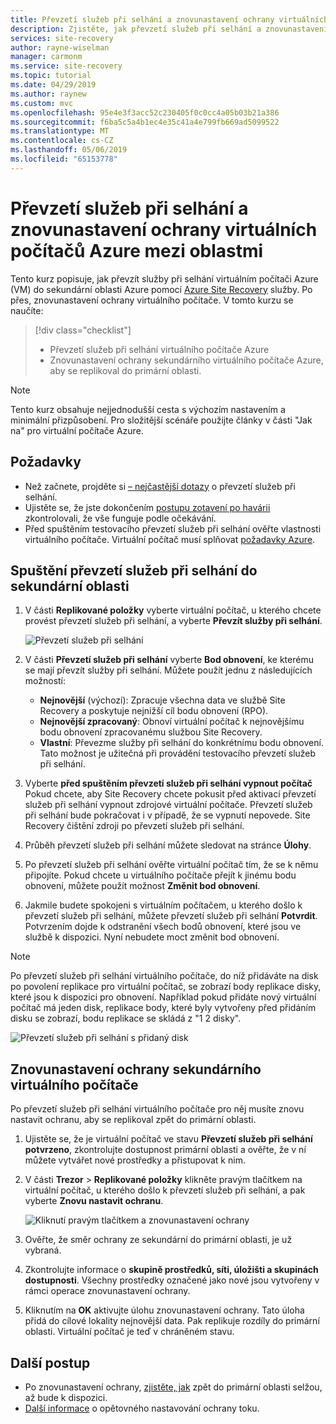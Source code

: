 ```yaml
---
title: Převzetí služeb při selhání a znovunastavení ochrany virtuálních počítačů Azure replikovaných do sekundární oblasti Azure pro zotavení po havárii pomocí služby Azure Site Recovery.
description: Zjistěte, jak převzetí služeb při selhání a znovunastavení ochrany virtuálních počítačů Azure replikovaných do sekundární oblasti Azure pro zotavení po havárii pomocí služby Azure Site Recovery.
services: site-recovery
author: rayne-wiselman
manager: carmonm
ms.service: site-recovery
ms.topic: tutorial
ms.date: 04/29/2019
ms.author: raynew
ms.custom: mvc
ms.openlocfilehash: 95e4e3f3acc52c230405f0c0cc4a05b03b21a386
ms.sourcegitcommit: f6ba5c5a4b1ec4e35c41a4e799fb669ad5099522
ms.translationtype: MT
ms.contentlocale: cs-CZ
ms.lasthandoff: 05/06/2019
ms.locfileid: "65153778"
---
```

# <a name="fail-over-and-reprotect-azure-vms-between-regions"></a>Převzetí služeb při selhání a znovunastavení ochrany virtuálních počítačů Azure mezi oblastmi

Tento kurz popisuje, jak převzít služby při selhání virtuálním počítači Azure (VM) do sekundární oblasti Azure pomocí [Azure Site Recovery](site-recovery-overview.md) služby. Po přes, znovunastavení ochrany virtuálního počítače. V tomto kurzu se naučíte:

> [!div class="checklist"]
> * Převzetí služeb při selhání virtuálního počítače Azure
> * Znovunastavení ochrany sekundárního virtuálního počítače Azure, aby se replikoval do primární oblasti.

> [!NOTE]
> Tento kurz obsahuje nejjednodušší cesta s výchozím nastavením a minimální přizpůsobení. Pro složitější scénáře použijte články v části "Jak na" pro virtuální počítače Azure.


## <a name="prerequisites"></a>Požadavky

- Než začnete, projděte si [– nejčastější dotazy](site-recovery-faq.md#failover) o převzetí služeb při selhání.
- Ujistěte se, že jste dokončením [postupu zotavení po havárii](azure-to-azure-tutorial-dr-drill.md) zkontrolovali, že vše funguje podle očekávání.
- Před spuštěním testovacího převzetí služeb při selhání ověřte vlastnosti virtuálního počítače. Virtuální počítač musí splňovat [požadavky Azure](azure-to-azure-support-matrix.md#replicated-machine-operating-systems).

## <a name="run-a-failover-to-the-secondary-region"></a>Spuštění převzetí služeb při selhání do sekundární oblasti

1. V části **Replikované položky** vyberte virtuální počítač, u kterého chcete provést převzetí služeb při selhání, a vyberte **Převzít služby při selhání**.

   ![Převzetí služeb při selhání](./media/azure-to-azure-tutorial-failover-failback/failover.png)

2. V části **Převzetí služeb při selhání** vyberte **Bod obnovení**, ke kterému se mají převzít služby při selhání. Můžete použít jednu z následujících možností:

   * **Nejnovější** (výchozí): Zpracuje všechna data ve službě Site Recovery a poskytuje nejnižší cíl bodu obnovení (RPO).
   * **Nejnovější zpracovaný**: Obnoví virtuální počítač k nejnovějšímu bodu obnovení zpracovanému službou Site Recovery.
   * **Vlastní**: Převezme služby při selhání do konkrétnímu bodu obnovení. Tato možnost je užitečná při provádění testovacího převzetí služeb při selhání.

3. Vyberte **před spuštěním převzetí služeb při selhání vypnout počítač** Pokud chcete, aby Site Recovery chcete pokusit před aktivací převzetí služeb při selhání vypnout zdrojové virtuální počítače. Převzetí služeb při selhání bude pokračovat i v případě, že se vypnutí nepovede. Site Recovery čištění zdroji po převzetí služeb při selhání.

4. Průběh převzetí služeb při selhání můžete sledovat na stránce **Úlohy**.

5. Po převzetí služeb při selhání ověřte virtuální počítač tím, že se k němu připojíte. Pokud chcete u virtuálního počítače přejít k jinému bodu obnovení, můžete použít možnost **Změnit bod obnovení**.

6. Jakmile budete spokojeni s virtuálním počítačem, u kterého došlo k převzetí služeb při selhání, můžete převzetí služeb při selhání **Potvrdit**.
   Potvrzením dojde k odstranění všech bodů obnovení, které jsou ve službě k dispozici. Nyní nebudete moct změnit bod obnovení.

> [!NOTE]
> Po převzetí služeb při selhání virtuálního počítače, do níž přidáváte na disk po povolení replikace pro virtuální počítač, se zobrazí body replikace disky, které jsou k dispozici pro obnovení. Například pokud přidáte nový virtuální počítač má jeden disk, replikace body, které byly vytvořeny před přidáním disku se zobrazí, bodu replikace se skládá z "1 2 disky".

![Převzetí služeb při selhání s přidaný disk](./media/azure-to-azure-tutorial-failover-failback/failover-added.png)

## <a name="reprotect-the-secondary-vm"></a>Znovunastavení ochrany sekundárního virtuálního počítače

Po převzetí služeb při selhání virtuálního počítače pro něj musíte znovu nastavit ochranu, aby se replikoval zpět do primární oblasti.

1. Ujistěte se, že je virtuální počítač ve stavu **Převzetí služeb při selhání potvrzeno**, zkontrolujte dostupnost primární oblasti a ověřte, že v ní můžete vytvářet nové prostředky a přistupovat k nim.
2. V části **Trezor** > **Replikované položky** klikněte pravým tlačítkem na virtuální počítač, u kterého došlo k převzetí služeb při selhání, a pak vyberte **Znovu nastavit ochranu**.

   ![Kliknutí pravým tlačítkem a znovunastavení ochrany](./media/azure-to-azure-tutorial-failover-failback/reprotect.png)

2. Ověřte, že směr ochrany ze sekundární do primární oblasti, je už vybraná.
3. Zkontrolujte informace o **skupině prostředků, síti, úložišti a skupinách dostupnosti**. Všechny prostředky označené jako nové jsou vytvořeny v rámci operace znovunastavení ochrany.
4. Kliknutím na **OK** aktivujte úlohu znovunastavení ochrany. Tato úloha přidá do cílové lokality nejnovější data. Pak replikuje rozdíly do primární oblasti. Virtuální počítač je teď v chráněném stavu.

## <a name="next-steps"></a>Další postup
- Po znovunastavení ochrany, [zjistěte, jak](azure-to-azure-tutorial-failback.md) zpět do primární oblasti selžou, až bude k dispozici.
- [Další informace](azure-to-azure-how-to-reprotect.md#what-happens-during-reprotection) o opětovného nastavování ochrany toku.
